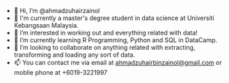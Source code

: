 - 👋 Hi, I’m @ahmadzuhairzainol
- 🌱 I'm currently a master's degree student in data science at Universiti Kebangsaan Malaysia.
- 👀 I’m interested in working out and everything related with data!
- 🌱 I’m currently learning R Programming, Python and SQL in DataCamp.
- 💞️ I’m looking to collaborate on anything related with extracting, transforming and loading any sort of data.
- 📫 You can contact me via email at ahmadzuhairbinzainol@gmail.com or moblie phone at +6019-3221997

<!---
ahmadzuhairzainol/ahmadzuhairzainol is a ✨ special ✨ repository because its `README.md` (this file) appears on your GitHub profile.
You can click the Preview link to take a look at your changes.
--->
